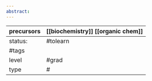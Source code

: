 ```yaml
---
abstract:
---
```

| precursors | [[biochemistry]] [[organic chem]] |
| ---------- | --------------------------------- |
| status:    | #tolearn                          |
| #tags      |                                   |
| level      | #grad                             |
| type       | #                         |